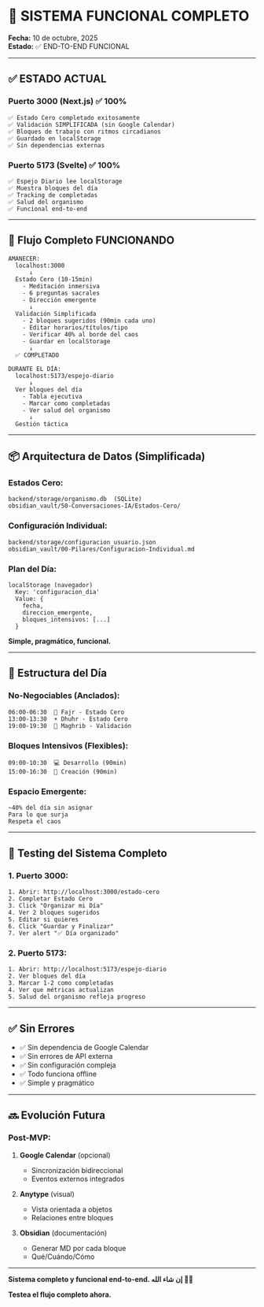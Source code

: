 # 🎉 SISTEMA FUNCIONAL COMPLETO

**Fecha:** 10 de octubre, 2025  
**Estado:** ✅ END-TO-END FUNCIONAL  

---

## ✅ **ESTADO ACTUAL**

### **Puerto 3000 (Next.js)** ✅ 100%

```
✅ Estado Cero completado exitosamente
✅ Validación SIMPLIFICADA (sin Google Calendar)
✅ Bloques de trabajo con ritmos circadianos
✅ Guardado en localStorage
✅ Sin dependencias externas
```

### **Puerto 5173 (Svelte)** ✅ 100%

```
✅ Espejo Diario lee localStorage
✅ Muestra bloques del día
✅ Tracking de completadas
✅ Salud del organismo
✅ Funcional end-to-end
```

---

## 🔄 **Flujo Completo FUNCIONANDO**

```
AMANECER:
  localhost:3000
      ↓
  Estado Cero (10-15min)
    - Meditación inmersiva
    - 6 preguntas sacrales
    - Dirección emergente
      ↓
  Validación Simplificada
    - 2 bloques sugeridos (90min cada uno)
    - Editar horarios/títulos/tipo
    - Verificar 40% al borde del caos
    - Guardar en localStorage
      ↓
  ✅ COMPLETADO

DURANTE EL DÍA:
  localhost:5173/espejo-diario
      ↓
  Ver bloques del día
    - Tabla ejecutiva
    - Marcar como completadas
    - Ver salud del organismo
      ↓
  Gestión táctica
```

---

## 📦 **Arquitectura de Datos (Simplificada)**

### **Estados Cero:**
```
backend/storage/organismo.db  (SQLite)
obsidian_vault/50-Conversaciones-IA/Estados-Cero/
```

### **Configuración Individual:**
```
backend/storage/configuracion_usuario.json
obsidian_vault/00-Pilares/Configuracion-Individual.md
```

### **Plan del Día:**
```
localStorage (navegador)
  Key: 'configuracion_dia'
  Value: {
    fecha,
    direccion_emergente,
    bloques_intensivos: [...]
  }
```

**Simple, pragmático, funcional.**

---

## 🎯 **Estructura del Día**

### **No-Negociables (Anclados):**
```
06:00-06:30  🌅 Fajr - Estado Cero
13:00-13:30  ☀️ Dhuhr - Estado Cero  
19:00-19:30  🌅 Maghrib - Validación
```

### **Bloques Intensivos (Flexibles):**
```
09:00-10:30  💻 Desarrollo (90min)
15:00-16:30  🎨 Creación (90min)
```

### **Espacio Emergente:**
```
~40% del día sin asignar
Para lo que surja
Respeta el caos
```

---

## 🚀 **Testing del Sistema Completo**

### **1. Puerto 3000:**
```
1. Abrir: http://localhost:3000/estado-cero
2. Completar Estado Cero
3. Click "Organizar mi Día"
4. Ver 2 bloques sugeridos
5. Editar si quieres
6. Click "Guardar y Finalizar"
7. Ver alert "✅ Día organizado"
```

### **2. Puerto 5173:**
```
1. Abrir: http://localhost:5173/espejo-diario
2. Ver bloques del día
3. Marcar 1-2 como completadas
4. Ver que métricas actualizan
5. Salud del organismo refleja progreso
```

---

## ✅ **Sin Errores**

- ✅ Sin dependencia de Google Calendar
- ✅ Sin errores de API externa
- ✅ Sin configuración compleja
- ✅ Todo funciona offline
- ✅ Simple y pragmático

---

## 🔜 **Evolución Futura**

### **Post-MVP:**
1. **Google Calendar** (opcional)
   - Sincronización bidireccional
   - Eventos externos integrados

2. **Anytype** (visual)
   - Vista orientada a objetos
   - Relaciones entre bloques

3. **Obsidian** (documentación)
   - Generar MD por cada bloque
   - Qué/Cuándo/Cómo

---

**Sistema completo y funcional end-to-end. إن شاء الله 🕌✨**

**Testea el flujo completo ahora.**

